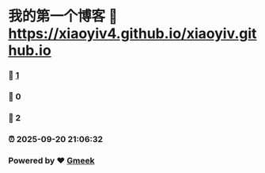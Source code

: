 # 我的第一个博客 :link: https://xiaoyiv4.github.io/xiaoyiv.github.io 
### :page_facing_up: [1](https://xiaoyiv4.github.io/xiaoyiv.github.io/tag.html) 
### :speech_balloon: 0 
### :hibiscus: 2 
### :alarm_clock: 2025-09-20 21:06:32 
### Powered by :heart: [Gmeek](https://github.com/Meekdai/Gmeek)
